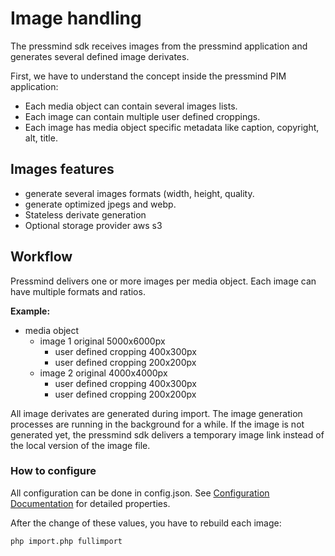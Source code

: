 # Image handling
The pressmind sdk receives images from the pressmind application and
generates several defined image derivates.

First, we have to understand the concept inside the pressmind PIM application:

* Each media object can contain several images lists. 
* Each image can contain multiple user defined croppings.
* Each image has media object specific metadata like caption, copyright, alt, title.

## Images features
* generate several images formats (width, height, quality.
* generate optimized jpegs and webp.
* Stateless derivate generation
* Optional storage provider aws s3

## Workflow
Pressmind delivers one or more images per media object.
Each image can have multiple formats and ratios.

**Example:**
* media object
    * image 1 original 5000x6000px 
      * user defined cropping 400x300px
      * user defined cropping 200x200px
    * image 2 original 4000x4000px
      * user defined cropping 400x300px
      * user defined cropping 200x200px
    
All image derivates are generated during import. 
The image generation processes are running in the background for a while. 
If the image is not generated yet, the pressmind sdk delivers a temporary image link
instead of the local version of the image file.

### How to configure
All configuration can be done in config.json.
See [Configuration Documentation](config.md) for detailed properties.

After the change of these values, you have to rebuild each image:

```shell
php import.php fullimport
```
